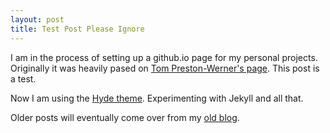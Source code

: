 ```yaml
---
layout: post
title: Test Post Please Ignore
---
```


<!--<p class="meta">29 Sept. 2015 - Baltimore</p>-->

I am in the process of setting up a github.io page for my personal projects. Originally it was heavily pased on [Tom Preston-Werner's page](http://tom.preston-werner.com/). This post is a test.

Now I am using the [Hyde theme](http://hyde.getpoole.com/). Experimenting with Jekyll and all that.

Older posts will eventually come over from my [old blog]().
